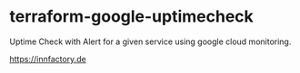 # terraform-google-uptimecheck

Uptime Check with Alert for a given service using google cloud monitoring.

https://innfactory.de
